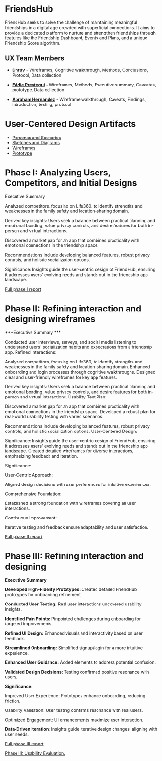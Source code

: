 
# FriendsHub

FriendHub seeks to solve the challenge of maintaining meaningful friendships in a digital age crowded with superficial connections. It aims to provide a dedicated platform to nurture and strengthen friendships through features like the Friendship Dashboard, Events and Plans, and a unique Friendship Score algorithm.

## UX Team Members

* **[Dhruv](https://github.com/UsabilityEngineering/ux-portfolio-dbahlgit/blob/master/j01/)** -  Wireframes, Cognitive walkthrough, Methods, Conclusions, Protocol, Data collection
> 
* **[Eddie Prestegui](https://usabilityengineering.github.io/ux-portfolio-Eddieprestegui/j01/)** - Wireframes, Methods, Executive summary, Caveates, prototype, Data collection
>
* **[Abraham Hernandez](https://usabilityengineering.github.io/ux-portfolio-AbramHernandez/j01/)** - Wireframe walkthrough, Caveats, Findings, introduction, testing, protocol
>

# User-Centered Design Artifacts
 

* [Personas and Scenarios](personas/)
* [Sketches and Diagrams](sketches/)
* [Wireframes](wireframes/)
* [Prototype](https://xd.adobe.com/view/b36ea3c3-004f-4d81-aadc-a46d961bf9fe-e63d/)

# Phase I: Analyzing Users, Competitors, and Initial Designs

Executive Summary

Analyzed competitors, focusing on Life360, to identify strengths and weaknesses in the family safety and location-sharing domain.

Derived key insights: Users seek a balance between practical planning and emotional bonding, value privacy controls, and desire features for both in-person and virtual interactions.

Discovered a market gap for an app that combines practicality with emotional connections in the friendship space.

Recommendations include developing balanced features, robust privacy controls, and holistic socialization options.

Significance: Insights guide the user-centric design of FriendHub, ensuring it addresses users' evolving needs and stands out in the friendship app landscape.


[Full phase I report](phaseI/)

# Phase II: Refining interaction and designing wireframes
***Executive Summary ***

Conducted user interviews, surveys, and social media listening to understand users' socialization habits and expectations from a friendship app.
Refined Interactions:

Analyzed competitors, focusing on Life360, to identify strengths and weaknesses in the family safety and location-sharing domain.
Enhanced onboarding and login processes through cognitive walkthroughs.
Designed clear and user-friendly wireframes for key app features.

Derived key insights: Users seek a balance between practical planning and emotional bonding, value privacy controls, and desire features for both in-person and virtual interactions.
Usability Test Plan:

Discovered a market gap for an app that combines practicality with emotional connections in the friendship space.
Developed a robust plan for real-world usability testing with varied scenarios.

Recommendations include developing balanced features, robust privacy controls, and holistic socialization options.
User-Centered Design:

Significance: Insights guide the user-centric design of FriendHub, ensuring it addresses users' evolving needs and stands out in the friendship app landscape.
Created detailed wireframes for diverse interactions, emphasizing feedback and iteration.

Significance:

  User-Centric Approach:

Aligned design decisions with user preferences for intuitive experiences.

Comprehensive Foundation:

Established a strong foundation with wireframes covering all user interactions.

Continuous Improvement:

Iterative testing and feedback ensure adaptability and user satisfaction.

[Full phase II report](phaseII/)


# Phase III: Refining interaction and designing

**Executive Summary**

**Developed High-Fidelity Prototypes:** Created detailed FriendHub prototypes for onboarding refinement.

**Conducted User Testing:** Real user interactions uncovered usability insights.

**Identified Pain Points:** Pinpointed challenges during onboarding for targeted improvements.

**Refined UI Design:** Enhanced visuals and interactivity based on user feedback.

**Streamlined Onboarding:** Simplified signup/login for a more intuitive experience.

**Enhanced User Guidance:** Added elements to address potential confusion.

**Validated Design Decisions:** Testing confirmed positive resonance with users.

**Significance:**

Improved User Experience: Prototypes enhance onboarding, reducing friction.

Usability Validation: User testing confirms resonance with real users.

Optimized Engagement: UI enhancements maximize user interaction.

**Data-Driven Iteration:** Insights guide iterative design changes, aligning with user needs.


[Full phase III report](phaseIII/) <br>

[Phase III: Usability Evaluation.](phaseIIIEval/) 
 


